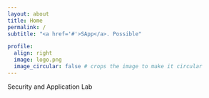 ```yaml
---
layout: about
title: Home
permalink: /
subtitle: "<a href='#'>SApp</a>. Possible"

profile:
  align: right
  image: logo.png
  image_circular: false # crops the image to make it circular
---
```


Security and Application Lab
